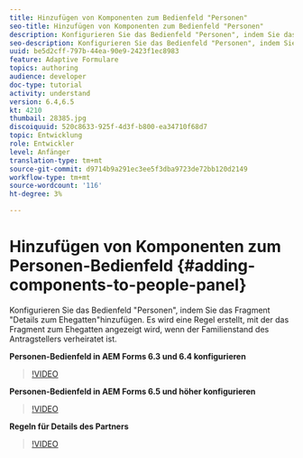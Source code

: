 ```yaml
---
title: Hinzufügen von Komponenten zum Bedienfeld "Personen"
seo-title: Hinzufügen von Komponenten zum Bedienfeld "Personen"
description: Konfigurieren Sie das Bedienfeld "Personen", indem Sie das Fragment "Details zum Ehegatten"hinzufügen. Es wird eine Regel erstellt, mit der das Fragment zum Ehegatten angezeigt wird, wenn der Familienstand des Antragstellers verheiratet ist.
seo-description: Konfigurieren Sie das Bedienfeld "Personen", indem Sie das Fragment "Details zum Ehegatten"hinzufügen. Es wird eine Regel erstellt, mit der das Fragment zum Ehegatten angezeigt wird, wenn der Familienstand des Antragstellers verheiratet ist.
uuid: be5d2cff-797b-44ea-90e9-2423f1ec8983
feature: Adaptive Formulare
topics: authoring
audience: developer
doc-type: tutorial
activity: understand
version: 6.4,6.5
kt: 4210
thumbail: 28385.jpg
discoiquuid: 520c8633-925f-4d3f-b800-ea34710f68d7
topic: Entwicklung
role: Entwickler
level: Anfänger
translation-type: tm+mt
source-git-commit: d9714b9a291ec3ee5f3dba9723de72bb120d2149
workflow-type: tm+mt
source-wordcount: '116'
ht-degree: 3%

---
```



# Hinzufügen von Komponenten zum Personen-Bedienfeld {#adding-components-to-people-panel}

Konfigurieren Sie das Bedienfeld &quot;Personen&quot;, indem Sie das Fragment &quot;Details zum Ehegatten&quot;hinzufügen. Es wird eine Regel erstellt, mit der das Fragment zum Ehegatten angezeigt wird, wenn der Familienstand des Antragstellers verheiratet ist.

**Personen-Bedienfeld in AEM Forms 6.3 und 6.4 konfigurieren**

>[!VIDEO](https://video.tv.adobe.com/v/22193?quality=9&learn=on)

**Personen-Bedienfeld in AEM Forms 6.5 und höher konfigurieren**

>[!VIDEO](https://video.tv.adobe.com/v/28385)

**Regeln für Details des Partners**

>[!VIDEO](https://video.tv.adobe.com/v/22195?quality=9&learn=on)





